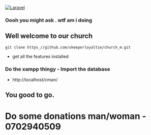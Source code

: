 [![Laravel](https://github.com/skeeperloyaltie/church_m/actions/workflows/laravel.yml/badge.svg)](https://github.com/skeeperloyaltie/church_m/actions/workflows/laravel.yml)

### Oooh you might ask . wtf am i doing

## Well welcome to our church 

```git clone https_//github.com/skeeperloyaltie/church_m.git```

 - get all the features installed

### Do the xampp thingy - Import the database

- http://localhost/cman/


## You good to go. 

# Do some donations man/woman - 0702940509

